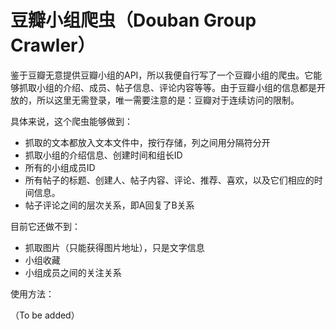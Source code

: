 豆瓣小组爬虫（Douban Group Crawler）
====================

鉴于豆瓣无意提供豆瓣小组的API，所以我便自行写了一个豆瓣小组的爬虫。它能够抓取小组的介绍、成员、帖子信息、评论内容等等。由于豆瓣小组的信息都是开放的，所以这里无需登录，唯一需要注意的是：豆瓣对于连续访问的限制。

具体来说，这个爬虫能够做到：

* 抓取的文本都放入文本文件中，按行存储，列之间用分隔符分开
* 抓取小组的介绍信息、创建时间和组长ID
* 所有的小组成员ID
* 所有帖子的标题、创建人、帖子内容、评论、推荐、喜欢，以及它们相应的时间信息。
* 帖子评论之间的层次关系，即A回复了B关系

目前它还做不到：

* 抓取图片（只能获得图片地址），只是文字信息
* 小组收藏
* 小组成员之间的关注关系

使用方法：

（To be added）
